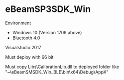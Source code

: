 # eBeamSP3SDK_Win

Environment
  - Windows 10 (Version 1709 above)
  - Bluetooth 4.0

Visualstudio 2017 

Must deploy with 66 bit

Must copy Libs\CalibrationLib.dll to deployed folder like "~\eBeamSMSDK_Win_BLE\bin\x64\Debug\AppX\"

